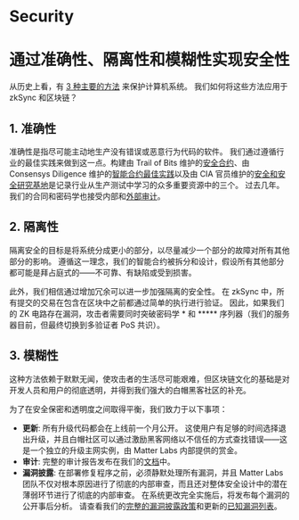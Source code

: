 # Security

# **通过准确性、隔离性和模糊性实现安全性**

从历史上看，有 [3 种主要的方法](https://theinvisiblethings.blogspot.com/2008/09/three-approaches-to-computer-security.html) 来保护计算机系统。 我们如何将这些方法应用于 zkSync 和区块链？

## **1. 准确性**

准确性是指尽可能主动地生产没有错误或恶意行为代码的软件。 我们通过遵循行业的最佳实践来做到这一点。构建由 Trail of Bits 维护的[安全合约](https://github.com/crytic/building-secure-contracts)、由 Consensys Diligence 维护的[智能合约最佳实践](https://consensys.github.io/smart-contract-best-practices/)以及由 CIA 官员维护的[安全和安全研究基地](https://github.com/OffcierCia/ultimate-defi-research-base#security--safety)是记录行业从生产测试中学习的众多重要资源中的三个。 过去几年。 我们的合同和密码学也接受内部和[外部审计](https://zksync.io/updates/security-audits.html)。

## **2. 隔离性**

隔离安全的目标是将系统分成更小的部分，以尽量减少一个部分的故障对所有其他部分的影响。 遵循这一理念，我们的智能合约被拆分和设计，假设所有其他部分都可能是拜占庭式的——不可靠、有缺陷或受到损害。

此外，我们相信通过增加冗余可以进一步加强隔离的安全性。 在 zkSync 中，所有提交的交易在包含在区块中之前都通过简单的执行进行验证。 因此，如果我们的 ZK 电路存在漏洞，攻击者需要同时突破密码学 * 和 ***** 序列器（我们的服务器目前，但最终切换到多验证者 PoS 共识）。

## **3. 模糊性**

这种方法依赖于默默无闻，使攻击者的生活尽可能艰难，但区块链文化的基础是对开发人员和用户的彻底透明，并得到我们强大的白帽黑客社区的补充。

为了在安全保密和透明度之间取得平衡，我们致力于以下事项：

- **更新**: 所有升级代码都会在上线前一个月公开。 这使用户有足够的时间选择退出升级，并且白帽社区可以通过激励黑客网络以不信任的方式查找错误——这是一个独立的升级主网实例，由 Matter Labs 内部提供的赏金。
- **审计**: 完整的审计报告发布在我们的[文档](https://zksync.io/updates/security-audits.html)中。
- **漏洞披露**: 在部署修复程序之前，必须静默处理所有漏洞，并且 Matter Labs 团队不仅对根本原因进行了彻底的内部审查，而且还对整体安全设计中的潜在薄弱环节进行了彻底的内部审查。 在系统更改完全实施后，将发布每个漏洞的公开事后分析。 请查看我们的[完整的漏洞披露政策](https://zksync.io/dev/security/disclosure.html)和更新的[已知漏洞列表](https://zksync.io/dev/security/bugs.html)。